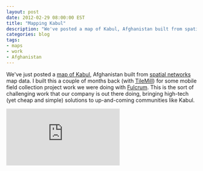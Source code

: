 ```yaml
---
layout: post
date: 2012-02-29 08:00:00 EST
title: "Mapping Kabul"
description: "We've posted a map of Kabul, Afghanistan built from spatial networks GIS data."
categories: blog
tags:
- maps
- work
- Afghanistan
---
```


We've just posted a [map of Kabul](http://tiles.mapbox.com/spatialnetworks/map/Kabul#15.00/34.5216/69.1743), Afghanistan built from [spatial networks](https://www.spatialnetworks.com) map data. I built this a couple of months back (with [TileMill](https://www.mapbox.com/tilemill)) for some mobile field collection project work we were doing with [Fulcrum](https://www.fulcrumapp.com/). This is the sort of challenging work that our company is out there doing, bringing high-tech (yet cheap and simple) solutions to up-and-coming communities like Kabul.

<div class="embed">
<iframe title="Kabul" frameborder="0" src="http://a.tiles.mapbox.com/v3/spatialnetworks.Kabul.html#13/34.521/69.1735"></iframe>
</div>
